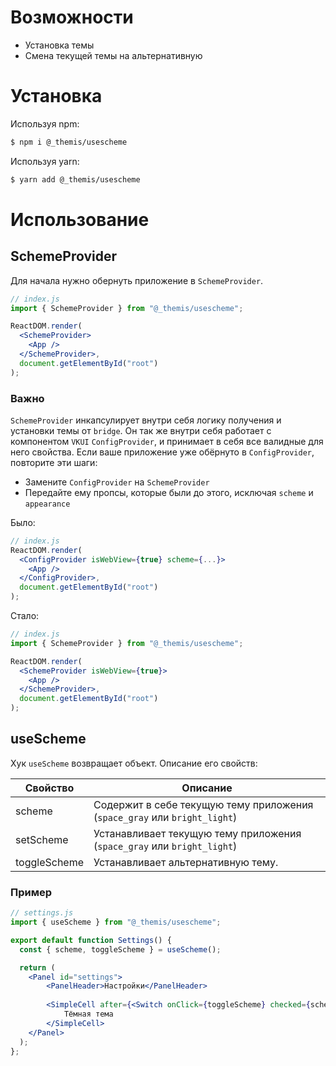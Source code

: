 # Возможности
- Установка темы
- Смена текущей темы на альтернативную

# Установка

Используя npm: 
```sh
$ npm i @_themis/usescheme
```
Используя yarn: 
```sh
$ yarn add @_themis/usescheme
```

# Использование

## SchemeProvider
Для начала нужно обернуть приложение в ``SchemeProvider``.

```jsx
// index.js
import { SchemeProvider } from "@_themis/usescheme";

ReactDOM.render(
  <SchemeProvider>
    <App />
  </SchemeProvider>,
  document.getElementById("root")
);
```

### Важно
``SchemeProvider`` инкапсулирует внутри себя логику получения и установки темы от ``bridge``. Он так же внутри себя работает с компонентом ``VKUI`` ``ConfigProvider``, и принимает в себя все валидные для него свойства. Если ваше приложение уже обёрнуто в ``ConfigProvider``, повторите эти шаги:
- Замените ``ConfigProvider`` на ``SchemeProvider``
- Передайте ему пропсы, которые были до этого, исключая ``scheme`` и ``appearance``

Было:
```jsx
// index.js
ReactDOM.render(
  <ConfigProvider isWebView={true} scheme={...}>
    <App />
  </ConfigProvider>,
  document.getElementById("root")
);
```
Стало:
```jsx
// index.js
import { SchemeProvider } from "@_themis/usescheme";

ReactDOM.render(
  <SchemeProvider isWebView={true}>
    <App />
  </SchemeProvider>,
  document.getElementById("root")
);
```

## useScheme
Хук ``useScheme`` возвращает объект. Описание его свойств: 

| Свойство | Описание |
| ------ | ------ |
| scheme | Содержит в себе текущую тему приложения (``space_gray`` или ``bright_light``) |
| setScheme | Устанавливает текущую тему приложения (``space_gray`` или ``bright_light``) |
| toggleScheme | Устанавливает альтернативную тему. |


### Пример
```jsx
// settings.js
import { useScheme } from "@_themis/usescheme";

export default function Settings() {
  const { scheme, toggleScheme } = useScheme();

  return (
    <Panel id="settings">
        <PanelHeader>Настройки</PanelHeader>
        
        <SimpleCell after={<Switch onClick={toggleScheme} checked={scheme === "space_gray"} />}>
            Тёмная тема
        </SimpleCell>
    </Panel>
  );
};
```